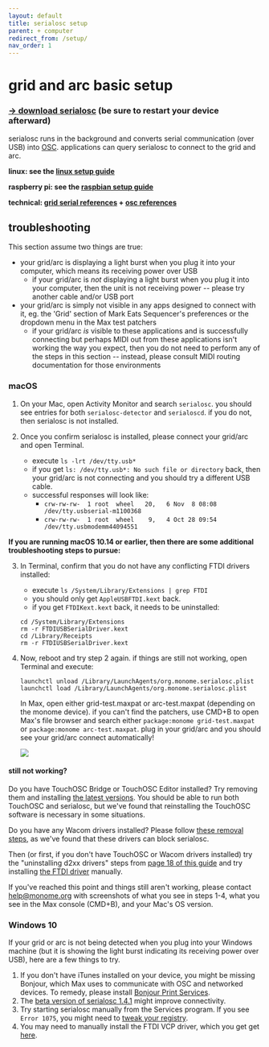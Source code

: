 ```yaml
---
layout: default
title: serialosc setup
parent: + computer
redirect_from: /setup/
nav_order: 1
---
```



# grid and arc basic setup

### [&rarr; download serialosc](https://github.com/monome/serialosc/releases/latest) (be sure to restart your device afterward)

serialosc runs in the background and converts serial communication (over USB) into [OSC](/docs/serialosc/osc). applications can query serialosc to connect to the grid and arc.

**linux: see the [linux setup guide](/docs/serialosc/linux)**

**raspberry pi: see the [raspbian setup guide](/docs/serialosc/raspbian)**

**technical: [grid serial references](/docs/serialosc/serial.txt) + [osc references](/docs/serialosc/osc/)**

## troubleshooting

This section assume two things are true:

- your grid/arc is displaying a light burst when you plug it into your computer, which means its receiving power over USB
	- if your grid/arc is *not* displaying a light burst when you plug it into your computer, then the unit is not receiving power -- please try another cable and/or USB port
- your grid/arc is simply not visible in any apps designed to connect with it, eg. the 'Grid' section of Mark Eats Sequencer's preferences or the dropdown menu in the Max test patchers
	- if your grid/arc *is* visible to these applications and is successfully connecting but perhaps MIDI out from these applications isn't working the way you expect, then you do not need to perform any of the steps in this section -- instead, please consult MIDI routing documentation for those environments

### macOS

1. On your Mac, open Activity Monitor and search `serialosc`. you should see entries for both `serialosc-detector` and `serialoscd`. if you do not, then serialosc is not installed.

2. Once you confirm serialosc is installed, please connect your grid/arc and open Terminal.  
    - execute `ls -lrt /dev/tty.usb*`  
    - if you get `ls: /dev/tty.usb*: No such file or directory` back, then your grid/arc is not connecting and you should try a different USB cable.
    - successful responses will look like:
	    - `crw-rw-rw-  1 root  wheel   20,   6 Nov  8 08:08 /dev/tty.usbserial-m1100368`  
    	- `crw-rw-rw-  1 root  wheel    9,   4 Oct 28 09:54 /dev/tty.usbmodemm44094551`

 **If you are running macOS 10.14 or earlier, then there are some additional troubleshooting steps to pursue:**

3. In Terminal, confirm that you do not have any conflicting FTDI drivers installed:
    - execute `ls /System/Library/Extensions | grep FTDI`
    - you should only get `AppleUSBFTDI.kext` back.
    - if you get `FTDIKext.kext` back, it needs to be uninstalled:

	```
	cd /System/Library/Extensions
	rm -r FTDIUSBSerialDriver.kext
	cd /Library/Receipts
	rm -r FTDIUSBSerialDriver.kext
	```

4. Now, reboot and try step 2 again. if things are still not working, open Terminal and execute:

	```
	launchctl unload /Library/LaunchAgents/org.monome.serialosc.plist
	launchctl load /Library/LaunchAgents/org.monome.serialosc.plist
	```
	
	In Max, open either grid-test.maxpat or arc-test.maxpat (depending on the monome device). if you can't find the patchers, use CMD+B to open Max's file browser and search either `package:monome grid-test.maxpat` or `package:monome arc-test.maxpat`. plug in your grid/arc and you should see your grid/arc connect automatically!

	![](images/arc-test-connect.png)

#### still not working?

Do you have TouchOSC Bridge or TouchOSC Editor installed? Try removing them and installing [the latest versions](https://hexler.net/products/touchosc). You should be able to run both TouchOSC and serialosc, but we've found that reinstalling the TouchOSC software is necessary in some situations.

Do you have any Wacom drivers installed? Please follow [these removal steps](https://www.wacom.com/en-in/support?guideTitle=How-do-I-uninstall-(manually)-and-re-install-the-Wacom-driver-on-Mac-OS-for-a-Pen-Tablet%2C-Pen-Display%2C-or-Pen-Computer%3F&guideId=002-235), as we've found that these drivers can block serialosc.

Then (or first, if you don't have TouchOSC or Wacom drivers installed) try the "uninstalling d2xx drivers" steps from [page 18 of this guide](https://www.ftdichip.com/Support/Documents/AppNotes/AN_134_FTDI_Drivers_Installation_Guide_for_MAC_OSX.pdf) and try installing [the FTDI driver](https://ftdichip.com/drivers/vcp-drivers/) manually.

If you've reached this point and things still aren't working, please contact [help@monome.org](mailto:help@monome.org) with screenshots of what you see in steps 1-4, what you see in the Max console (CMD+B), and your Mac's OS version.

### Windows 10

If your grid or arc is not being detected when you plug into your Windows machine (but it is showing the light burst indicating its receiving power over USB), here are a few things to try.

1. If you don't have iTunes installed on your device, you might be missing Bonjour, which Max uses to communicate with OSC and networked devices. To remedy, please install [Bonjour Print Services](http://support.apple.com/kb/DL999).
2. The [beta version of serialosc 1.4.1](https://llllllll.co/t/arc2-and-128-connectivity-issues-on-windows/4738/17) might improve connectivity.
3. Try starting serialosc manually from the Services program. If you see `Error 1075`, you might need to [tweak your registry](https://llllllll.co/t/trouble-setting-up-monome/7001/5).
4. You may need to manually install the FTDI VCP driver, which you get get [here](https://ftdichip.com/drivers/vcp-drivers/).
